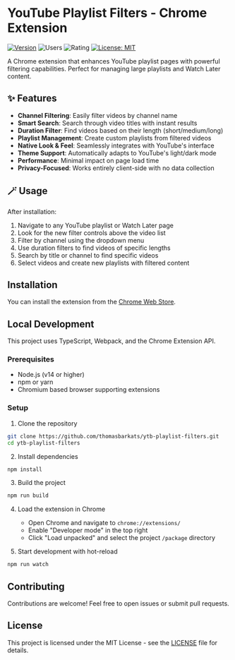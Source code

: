 # YouTube Playlist Filters - Chrome Extension

[![Version](https://img.shields.io/chrome-web-store/v/idecjbacpbnbijnbekemooobjpffogab?label=Version)](https://chrome.google.com/webstore/detail/idecjbacpbnbijnbekemooobjpffogab)
![Users](https://img.shields.io/chrome-web-store/users/idecjbacpbnbijnbekemooobjpffogab?label=Users)
![Rating](https://img.shields.io/chrome-web-store/rating/idecjbacpbnbijnbekemooobjpffogab?label=Rating)
[![License: MIT](https://img.shields.io/badge/License-MIT-yellow.svg)](https://opensource.org/licenses/MIT)

A Chrome extension that enhances YouTube playlist pages with powerful filtering capabilities. Perfect for managing large playlists and Watch Later content.

## ✨ Features

- **Channel Filtering**: Easily filter videos by channel name
- **Smart Search**: Search through video titles with instant results
- **Duration Filter**: Find videos based on their length (short/medium/long)
- **Playlist Management**: Create custom playlists from filtered videos
- **Native Look & Feel**: Seamlessly integrates with YouTube's interface
- **Theme Support**: Automatically adapts to YouTube's light/dark mode
- **Performance**: Minimal impact on page load time
- **Privacy-Focused**: Works entirely client-side with no data collection

## 🪄 Usage

After installation:
1. Navigate to any YouTube playlist or Watch Later page
2. Look for the new filter controls above the video list
3. Filter by channel using the dropdown menu
4. Use duration filters to find videos of specific lengths
5. Search by title or channel to find specific videos
6. Select videos and create new playlists with filtered content

## Installation

You can install the extension from the [Chrome Web Store](https://chrome.google.com/webstore/detail/idecjbacpbnbijnbekemooobjpffogab).

## Local Development

This project uses TypeScript, Webpack, and the Chrome Extension API.

### Prerequisites

- Node.js (v14 or higher)
- npm or yarn
- Chromium based browser supporting extensions

### Setup

1. Clone the repository
```bash
git clone https://github.com/thomasbarkats/ytb-playlist-filters.git
cd ytb-playlist-filters
```

2. Install dependencies
```bash
npm install
```

3. Build the project
```bash
npm run build
```

4. Load the extension in Chrome
   - Open Chrome and navigate to `chrome://extensions/`
   - Enable "Developer mode" in the top right
   - Click "Load unpacked" and select the project `/package` directory

5. Start development with hot-reload
```bash
npm run watch
```

## Contributing

Contributions are welcome! Feel free to open issues or submit pull requests.

## License

This project is licensed under the MIT License - see the [LICENSE](LICENSE) file for details.
